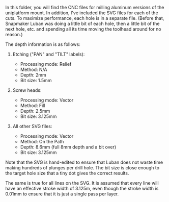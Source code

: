 
In this folder, you will find the CNC files for milling aluminum versions of the
uniplatform mount.  In addition, I've included the SVG files for each of the cuts.
To maximize performance, each hole is in a separate file.  (Before that,
Snapmaker Luban was doing a little bit of each hole, then a little bit of the next
hole, etc. and spending all its time moving the toolhead around for no reason.)

The depth information is as follows:

1.  Etching ("PAN" and "TILT" labels):
    - Processing mode: Relief
    - Method: N/A
    - Depth: 2mm
    - Bit size: 1.5mm

2.  Screw heads:
    - Processing mode: Vector
    - Method: Fill
    - Depth: 2.5mm
    - Bit size: 3.125mm

3.  All other SVG files:
    - Processing mode: Vector
    - Method: On the Path
    - Depth: 8.6mm (full 8mm depth and a bit over)
    - Bit size: 3.125mm

Note that the SVG is hand-edited to ensure that Luban does not waste time making
hundreds of plunges per drill hole.  The bit size is close enough to the target
hole size that a tiny dot gives the correct results.

The same is true for all lines on the SVG.  It is assumed that every line will
have an effective stroke width of 3.125m, even though the stroke width is
0.01mm to ensure that it is just a single pass per layer.

